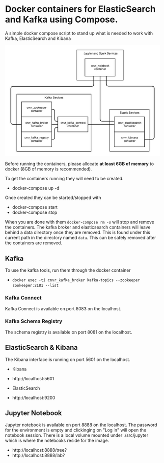 # Docker containers for ElasticSearch and Kafka using Compose.

A simple docker compose script to stand up what is needed to work with Kafka, ElasticSearch and Kibana

![Alt text](container_diagram.jpg)

Before running the containers, please allocate **at least 6GB of memory** to docker (8GB of memory is recommended).

To get the containers running they will need to be created.
* docker-compose up -d

Once created they can be started/stopped with
* docker-compose start
* docker-compose stop

When you are done with them `docker-compose rm -s` will stop and remove the containers.  The kafka broker and elasticsearch containers will leave behind a data directory once they are removed.  This is found under this current path in the directory named `data`.  This can be safely removed after the containers are removed.

## Kafka

To use the kafka tools, run them through the docker container 

* `docker exec -ti cnvr_kafka_broker kafka-topics --zookeeper zookeeper:2181 --list`

### Kafka Connect

Kafka Connect is available on port 8083 on the localhost.

### Kafka Schema Registry

The schema registry is available on port 8081 on the localhost.

## ElasticSearch & Kibana

The Kibana interface is running on port 5601 on the localhost.

* Kibana
* http://localhost:5601

* ElasticSearch
* http://localhost:9200

## Jupyter Notebook

Jupyter notebook is available on port 8888 on the localhost.  The password for the environment is empty and clickinging on "Log in" will open the notebook session.  There is a local volume mounted under ./src/jupyter which is where the notebooks reside for the image.

 * http://localhost:8888/tree?
 * http://localhost:8888/lab?

